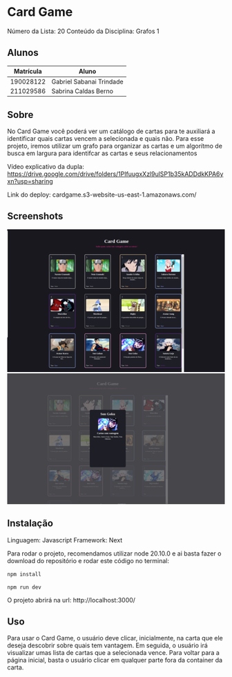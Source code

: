 # Card Game
Número da Lista: 20
Conteúdo da Disciplina: Grafos 1

## Alunos
| Matrícula | Aluno |
| ----------| -------------------------|
| 190028122 | Gabriel Sabanai Trindade |
| 211029586 | Sabrina Caldas Berno |

## Sobre
No Card Game você poderá ver um catálogo de cartas para te auxiliará a identificar quais cartas vencem a selecionada e quais não. 
Para esse projeto, iremos utilizar um grafo para organizar as cartas e um algorítmo de busca em largura para identifcar as cartas e seus relacionamentos

Vídeo explicativo da dupla: https://drive.google.com/drive/folders/1PlfuugxXzl9ulSP1b35kADDdkKPA6yxn?usp=sharing

Link do deploy: cardgame.s3-website-us-east-1.amazonaws.com/

## Screenshots
![alt text](image.png)
![alt text](image-1.png)


## Instalação
Linguagem: Javascript 
Framework: Next

Para rodar o projeto, recomendamos utilizar node 20.10.0 e ai basta fazer o download do repositório e rodar este código no terminal:

```
npm install
```

```
npm run dev 
```

O projeto abrirá na url: http://localhost:3000/

## Uso 
Para usar o Card Game, o usuário deve clicar, inicialmente, na carta que ele deseja descobrir sobre quais tem vantagem. Em seguida, o usuário irá visualizar umas lista de cartas que a selecionada vence. Para voltar para a página inicial, basta o usuário clicar em qualquer parte fora da container da carta. 
